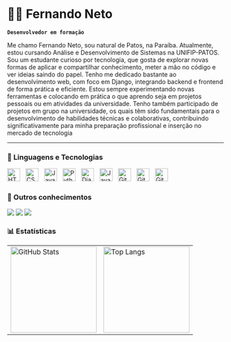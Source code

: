 # 👨‍💻 Fernando Neto

**`Desenvolvedor em formação`**

Me chamo Fernando Neto, sou natural de Patos, na Paraíba. Atualmente, estou cursando Análise e Desenvolvimento de Sistemas na UNIFIP-PATOS. Sou um estudante curioso por tecnologia, que gosta de explorar novas formas de aplicar e compartilhar conhecimento, meter a mão no código e ver ideias saindo do papel. Tenho me dedicado bastante ao desenvolvimento web, com foco em Django, integrando backend e frontend de forma prática e eficiente. Estou sempre experimentando novas ferramentas e colocando em prática o que aprendo seja em projetos pessoais ou em atividades da universidade. Tenho também participado de projetos em grupo na universidade, os quais têm sido fundamentais para o desenvolvimento de habilidades técnicas e colaborativas, contribuindo significativamente para minha preparação profissional e inserção no mercado de tecnologia

---

### 🤖 Linguagens e Tecnologias 

<img 
    align="left" 
    alt="HTML"
    title="HTML" 
    width="30px" 
    style="padding-right: 10px;" 
    src="https://cdn.jsdelivr.net/gh/devicons/devicon@latest/icons/html5/html5-original.svg" 
/>
<img 
    align="left" 
    alt="CSS" 
    title="CSS"
    width="30px" 
    style="padding-right: 10px;" 
    src="https://cdn.jsdelivr.net/gh/devicons/devicon@latest/icons/css3/css3-original.svg" 
/>
<img 
    align="left" 
    alt="JavaScript" 
    title="JavaScript"
    width="30px" 
    style="padding-right: 10px;" 
    src="https://cdn.jsdelivr.net/gh/devicons/devicon@latest/icons/javascript/javascript-original.svg" 
/>
<img 
    align="left" 
    alt="Python" 
    title="Python"
    width="30px" 
    style="padding-right: 10px;" 
    src="https://cdn.jsdelivr.net/gh/devicons/devicon@latest/icons/python/python-original.svg" 
/>
<img 
    align="left" 
    alt="Django" 
    title="Django"
    width="30px" 
    style="padding-right: 10px;" 
    src="https://cdn.jsdelivr.net/gh/devicons/devicon@latest/icons/django/django-plain.svg" 
/>
<img 
    align="left" 
    alt="Java" 
    title="Java"
    width="30px" 
    style="padding-right: 10px;" 
    src="https://cdn.jsdelivr.net/gh/devicons/devicon@latest/icons/java/java-original.svg" 
/>
<img 
    align="left" 
    alt="Git" 
    title="Git"
    width="30px" 
    style="padding-right: 10px;" 
    src="https://cdn.jsdelivr.net/gh/devicons/devicon@latest/icons/git/git-original.svg" 
/>
<img 
    align="left" 
    alt="GitHub" 
    title="GitHub"
    width="30px" 
    style="padding-right: 10px;" 
    src="https://cdn.jsdelivr.net/gh/devicons/devicon@latest/icons/github/github-original.svg" 
/>
<img 
    align="left" 
    alt="GitHub" 
    title="GitHub"
    width="30px" 
    style="padding-right: 10px;" 
    src="https://cdn.jsdelivr.net/gh/devicons/devicon@latest/icons/vscode/vscode-original-wordmark.svg" 
/>

          
          

<br/>
<br/>

### 🚩 Outros conhecimentos

<section align="left">
  <img src="https://img.shields.io/badge/-Markdown-0D1117?style=for-the-badge&logo=markdown&labelColor=0D1117"/>
  <img src="https://img.shields.io/badge/Figma-F24E1E?style=for-the-badge&logo=figma&logoColor=white">
  <img src="https://img.shields.io/badge/Notion-000000?style=for-the-badge&logo=notion&logoColor=white">
</section>



### 📊 Estatísticas


<table>
  <tr>
    <td>
      <img 
        src="https://github-readme-stats.vercel.app/api?username=fernandonetoo&show_icons=true&theme=merko&include_all_commits=false&locale=pt-br" 
        alt="GitHub Stats" 
        height="200" 
      />
    </td>
    <td>
      <img 
        src="https://github-readme-stats.vercel.app/api/top-langs/?username=fernandonetoo&theme=merko&layout=compact&custom_title=Tecnologias&langs_count=9" 
        alt="Top Langs" 
        height="200" 
      />
    </td>
  </tr>
</table>

